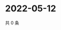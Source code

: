 # 2022-05-12

共 0 条

<!-- BEGIN WEIBO -->
<!-- 最后更新时间 Thu May 12 2022 13:22:39 GMT+0800 (China Standard Time) -->

<!-- END WEIBO -->
